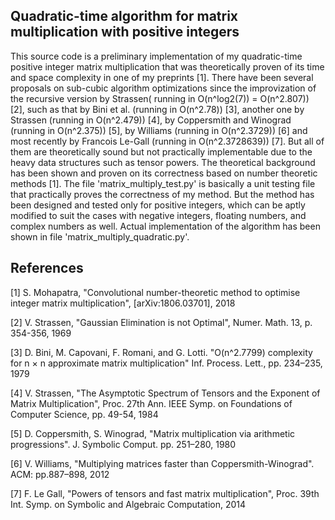 Quadratic-time algorithm for matrix multiplication with positive integers
--------------------------------------------------------------------------

This source code is a preliminary implementation of my quadratic-time positive integer matrix multiplication that was theoretically proven of its time and space complexity in one of my preprints [1]. There have been several proposals on sub-cubic algorithm optimizations since the improvization of the recursive version by Strassen( running in O(n^log2(7)) = O(n^2.807)) [2], such as that by Bini et al. (running in O(n^2.78)) [3], another one by Strassen (running in O(n^2.479)) [4], by Coppersmith and Winograd (running in O(n^2.375)) [5], by Williams (running in O(n^2.3729)) [6] and most recently by Francois Le-Gall (running in O(n^2.3728639)) [7]. But all of them are theoretically sound but not practically implementable due to the heavy data structures such as tensor powers. The theoretical background has been shown and proven on its correctness based on number theoretic methods [1]. The file 'matrix_multiply_test.py' is basically a unit testing file that practically proves the correctness of my method. But the method has been designed and tested only for positive integers, which can be aptly modified to suit the cases with negative integers, floating numbers, and complex numbers as well. Actual implementation of the algorithm has been shown in file 'matrix_multiply_quadratic.py'.

References
-----------

[1] S. Mohapatra, "Convolutional number-theoretic method to optimise integer matrix multiplication", [arXiv:1806.03701], 2018

[2] V. Strassen, "Gaussian Elimination is not Optimal", Numer. Math. 13, p. 354-356, 1969

[3] D. Bini, M. Capovani, F. Romani, and G. Lotti. "O(n^2.7799) complexity for n × n approximate matrix multiplication" Inf. Process. Lett., pp. 234–235, 1979

[4] V. Strassen, "The Asymptotic Spectrum of Tensors and the Exponent of Matrix Multiplication", Proc. 27th Ann. IEEE Symp. on Foundations of Computer Science, pp. 49-54, 1984

[5] D. Coppersmith, S. Winograd, "Matrix multiplication via arithmetic progressions". J. Symbolic Comput. pp. 251–280, 1980

[6] V. Williams, "Multiplying matrices faster than Coppersmith-Winograd". ACM: pp.887–898, 2012

[7] F. Le Gall, "Powers of tensors and fast matrix multiplication", Proc. 39th Int. Symp. on Symbolic and Algebraic Computation, 2014
